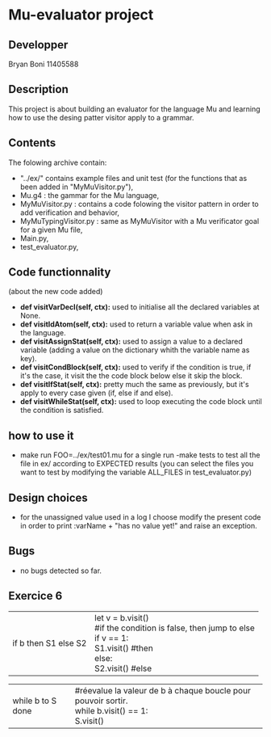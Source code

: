 # Mu-evaluator project
## Developper
Bryan Boni 11405588

## Description
This project is about building an evaluator for the language Mu and learning
how to use the desing patter visitor apply to a grammar.

## Contents
The folowing archive contain:
- "../ex/" contains example files and unit test (for the functions that as been added in "MyMuVisitor.py"),
- Mu.g4 : the gammar for the Mu language,
- MyMuVisitor.py : contains a code folowing the visitor pattern in order to add verification and behavior,
- MyMuTypingVisitor.py : same as MyMuVisitor with a Mu verificator goal for a given Mu file,
- Main.py,
- test_evaluator.py,


## Code functionnality
(about the new code added)

- <b>def visitVarDecl(self, ctx):</b> used to initialise all the declared variables at None.
- <b>def visitIdAtom(self, ctx):</b> used to return a variable value when ask in the language.
- <b>def visitAssignStat(self, ctx):</b> used to assign a value to a declared variable (adding a value on the dictionary whith the variable name as key).
- <b>def visitCondBlock(self, ctx):</b> used to verify if the condition is true, if it's the case, it visit the the code block  below else it skip the block.
- <b>def visitIfStat(self, ctx):</b> pretty much the same as previously, but it's apply to every case given (if, else if and else).
- <b>def visitWhileStat(self, ctx):</b> used to loop executing the code block until the condition is satisfied.


## how to use it
- make run FOO=../ex/test01.mu for a single run
-make tests to test all the file in ex/ according to EXPECTED results 
(you can select the files you want to test by modifying the variable ALL\_FILES in test\_evaluator.py)

## Design choices
- for the unassigned value used in a log I choose modify the present code in order to print :varName + "has no value yet!" and raise an exception.

## Bugs
- no bugs detected so far.

## Exercice 6
<table>
<td>if b then S1 else S2 </td>
<td>
	let v = b.visit() <br />
 	#if the condition is false, then jump to else <br />
 	if v == 1:	<br/>
 		  S1.visit() #then <br /> 
 	else:<br />
 		  S2.visit() #else <br />
</td>
</table>
<table>
<td>while b to S done</td>
<td>
	#réevalue la valeur de b à chaque boucle pour pouvoir sortir. <br />
	while b.visit() == 1:	<br />
		S.visit()	<br />
</td>
</table>
